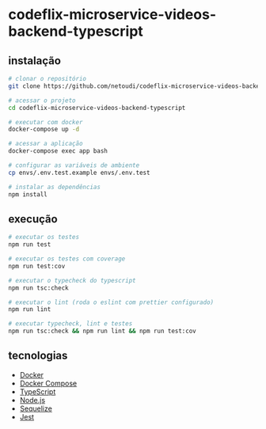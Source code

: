# codeflix-microservice-videos-backend-typescript


## instalação

```bash
# clonar o repositório
git clone https://github.com/netoudi/codeflix-microservice-videos-backend-typescript.git

# acessar o projeto
cd codeflix-microservice-videos-backend-typescript

# executar com docker
docker-compose up -d

# acessar a aplicação
docker-compose exec app bash

# configurar as variáveis de ambiente
cp envs/.env.test.example envs/.env.test

# instalar as dependências
npm install
```


## execução

```bash
# executar os testes
npm run test

# executar os testes com coverage
npm run test:cov

# executar o typecheck do typescript
npm run tsc:check

# executar o lint (roda o eslint com prettier configurado)
npm run lint

# executar typecheck, lint e testes
npm run tsc:check && npm run lint && npm run test:cov
```


## tecnologias

- [Docker](https://www.docker.com/)
- [Docker Compose](https://docs.docker.com/compose/)
- [TypeScript](https://www.typescriptlang.org/)
- [Node.js](https://nodejs.org/)
- [Sequelize](https://sequelize.org/)
- [Jest](https://jestjs.io/)
